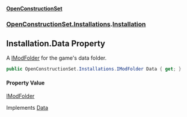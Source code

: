 #### [OpenConstructionSet](index.md 'index')
### [OpenConstructionSet.Installations](index.md#OpenConstructionSet_Installations 'OpenConstructionSet.Installations').[Installation](qUACYHb4kFlIhfF0vYagtQ.md 'OpenConstructionSet.Installations.Installation')
## Installation.Data Property
A [IModFolder](wh7_cj0PEb2QTfOlBPaoIQ.md 'OpenConstructionSet.Installations.IModFolder') for the game's data folder.  
```csharp
public OpenConstructionSet.Installations.IModFolder Data { get; }
```
#### Property Value
[IModFolder](wh7_cj0PEb2QTfOlBPaoIQ.md 'OpenConstructionSet.Installations.IModFolder')

Implements [Data](gJ25JqJ3vRHUz_bgG8Bt+A.md 'OpenConstructionSet.Installations.IInstallation.Data')  
